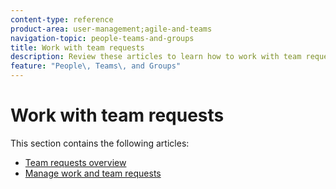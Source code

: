 ```yaml
---
content-type: reference
product-area: user-management;agile-and-teams
navigation-topic: people-teams-and-groups
title: Work with team requests
description: Review these articles to learn how to work with team requests in Workfront.
feature: "People\, Teams\, and Groups"
---
```

# Work with team requests

This section contains the following articles:

* [Team requests overview](../../people-teams-and-groups/work-with-team-requests/team-requests-overview.md) 
* [Manage work and team requests](../../people-teams-and-groups/work-with-team-requests/manage-work-and-team-requests.md)

